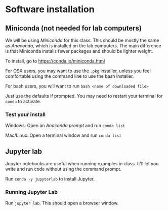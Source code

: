 # Software installation

## Miniconda (not needed for lab computers)

We will be using *Miniconda* for this class. This should be mostly the same as *Anaconda*, which is installed on the lab computers. The main difference is that Miniconda installs fewer packages and should be lighter weight.

To install, go to https://conda.io/miniconda.html

For OSX users, you may want to use the `.pkg` installer, unless you feel comfortable using the command line to use the bash installer.

For bash users, you will want to run `bash <name of downloaded file>`

Just use the defaults if prompted. You may need to restart your terminal for `conda` to activate.

### Test your install

Windows: Open an *Anaconda prompt* and run `conda list`

Mac/Linux: Open a terminal window and run `conda list`

## Jupyter lab

Jupyter notebooks are useful when running examples in class. It'll let you write and run code without using the command prompt.

Run `conda -y jupyterlab` to install Jupyter.

### Running Jupyter Lab

Run `jupyter lab`. This should open a browser window.
